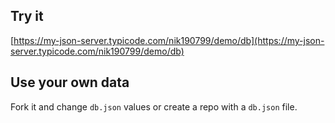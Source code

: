 ## Try it

[https://my-json-server.typicode.com/nik190799/demo/db](https://my-json-server.typicode.com/nik190799/demo/db)

## Use your own data

Fork it and change `db.json` values or create a repo with a `db.json` file.
